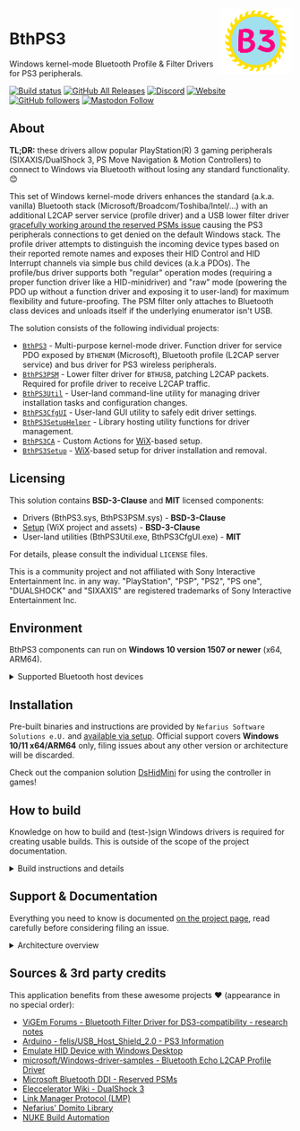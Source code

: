 <img src="icon.png" align="right" />

# BthPS3

Windows kernel-mode Bluetooth Profile & Filter Drivers for PS3 peripherals.

[![Build status](https://ci.appveyor.com/api/projects/status/lna6ewnbck5diu6l/branch/master?svg=true)](https://ci.appveyor.com/project/nefarius/bthps3/branch/master)
 [![GitHub All Releases](https://img.shields.io/github/downloads/ViGEm/BthPS3/total)](https://somsubhra.github.io/github-release-stats/?username=ViGEm&repository=BthPS3) [![Discord](https://img.shields.io/discord/346756263763378176.svg)](https://discord.nefarius.at) [![Website](https://img.shields.io/website-up-down-green-red/https/docs.nefarius.at.svg?label=docs.nefarius.at)](https://docs.nefarius.at/) [![GitHub followers](https://img.shields.io/github/followers/nefarius.svg?style=social&label=Follow)](https://github.com/nefarius) [![Mastodon Follow](https://img.shields.io/mastodon/follow/109321120351128938?domain=https%3A%2F%2Ffosstodon.org%2F&style=social)](https://fosstodon.org/@Nefarius)

## About

**TL;DR:** these drivers allow popular PlayStation(R) 3 gaming peripherals (SIXAXIS/DualShock 3, PS Move Navigation & Motion Controllers) to connect to Windows via Bluetooth without losing any standard functionality. 😊

This set of Windows kernel-mode drivers enhances the standard (a.k.a. vanilla) Bluetooth stack (Microsoft/Broadcom/Toshiba/Intel/...) with an additional L2CAP server service (profile driver) and a USB lower filter driver [gracefully working around the reserved PSMs issue](https://nadavrub.wordpress.com/2015/07/17/simulate-hid-device-with-windows-desktop/) causing the PS3 peripherals connections to get denied on the default Windows stack. The profile driver attempts to distinguish the incoming device types based on their reported remote names and exposes their HID Control and HID Interrupt channels via simple bus child devices (a.k.a PDOs). The profile/bus driver supports both "regular" operation modes (requiring a proper function driver like a HID-minidriver) and "raw" mode (powering the PDO up without a function driver and exposing it to user-land) for maximum flexibility and future-proofing. The PSM filter only attaches to Bluetooth class devices and unloads itself if the underlying enumerator isn't USB.

The solution consists of the following individual projects:

- [`BthPS3`](/BthPS3) - Multi-purpose kernel-mode driver. Function driver for service PDO exposed by `BTHENUM` (Microsoft), Bluetooth profile (L2CAP server service) and bus driver for PS3 wireless peripherals.
- [`BthPS3PSM`](/BthPS3PSM) - Lower filter driver for `BTHUSB`, patching L2CAP packets. Required for profile driver to receive L2CAP traffic.
- [`BthPS3Util`](/BthPS3Util) - User-land command-line utility for managing driver installation tasks and configuration changes.
- [`BthPS3CfgUI`](/BthPS3CfgUI) - User-land GUI utility to safely edit driver settings.
- [`BthPS3SetupHelper`](/BthPS3SetupHelper) - Library hosting utility functions for driver management.
- [`BthPS3CA`](/Setup/BthPS3CA) - Custom Actions for [WiX](https://wixtoolset.org/)-based setup.
- [`BthPS3Setup`](/Setup) - [WiX](https://wixtoolset.org/)-based setup for driver installation and removal.

## Licensing

This solution contains **BSD-3-Clause** and **MIT** licensed components:

- Drivers (BthPS3.sys, BthPS3PSM.sys) - **BSD-3-Clause**
- [Setup](/Setup) (WiX project and assets) - **BSD-3-Clause**
- User-land utilities (BthPS3Util.exe, BthPS3CfgUI.exe) - **MIT**

For details, please consult the individual `LICENSE` files.

This is a community project and not affiliated with Sony Interactive Entertainment Inc. in any way. "PlayStation", "PSP", "PS2", "PS one", "DUALSHOCK" and "SIXAXIS" are registered trademarks of Sony Interactive Entertainment Inc.

## Environment

BthPS3 components can run on **Windows 10 version 1507 or newer** (x64, ARM64).

<details>

<summary>Supported Bluetooth host devices</summary>

## Supported Bluetooth host devices

The BthPS3 profile driver and supported devices have been tested successfully with host devices following [Link Manager Protocol (LMP)](https://www.bluetooth.com/specifications/assigned-numbers/link-manager/) core specification
version **3** (which equals **Bluetooth 2.0 + EDR**) and higher. Anything lower than that is not advised and not supported. Check your particular chip firmware version in Device Manager prior to installing the drivers:

![MB0xeRakoP.png](docs/MB0xeRakoP.png)

When loaded onto an unsupported host radio, device boot will fail with `STATUS_DEVICE_POWER_FAILURE`:

![P37N2cgWdG.png](docs/P37N2cgWdG.png)

For a list of tested devices [consult the extended documentation](https://docs.nefarius.at/projects/BthPS3/Compatible-Bluetooth-Devices/).

### Link Manager Versions

| LMP | Bluetooth Version   |
| --- | ------------------- |
| 0   | Bluetooth 1.0b      |
| 1   | Bluetooth 1.1       |
| 2   | Bluetooth 1.2       |
| 3   | Bluetooth 2.0 + EDR |
| 4   | Bluetooth 2.1 + EDR |
| 5   | Bluetooth 3.0 + HS  |
| 6   | Bluetooth 4.0       |
| 7   | Bluetooth 4.1       |
| 8   | Bluetooth 4.2       |
| 9   | Bluetooth 5         |
| 10  | Bluetooth 5.1       |
| 11  | Bluetooth 5.2       |

</details>

## Installation

Pre-built binaries and instructions are provided by `Nefarius Software Solutions e.U.` and [available via setup](https://github.com/nefarius/BthPS3/releases/latest). Official support covers **Windows 10/11 x64/ARM64** only, filing issues about any other version or architecture will be discarded.

Check out the companion solution [DsHidMini](https://github.com/nefarius/DsHidMini) for using the controller in games!

## How to build

Knowledge on how to build and (test-)sign Windows drivers is required for creating usable builds. This is outside of the scope of the project documentation.

<details>

<summary>Build instructions and details</summary>

### Prerequisites

- [Step 1: Install Visual Studio 2022](https://learn.microsoft.com/en-us/windows-hardware/drivers/download-the-wdk#download-icon-step-1-install-visual-studio-2022)
  - On the `Workloads` tab under `Desktop & Mobile` select *at least* `.NET desktop development` and `Desktop development with C++`.  
    ![workloads.png](assets/workloads.png)
  - On the `Individual components` tab search for and select the `Spectre-mitigate libs (Latest)` for all architectures you wish to build for.  
    ![components.png](assets/components.png)
- [Step 2: Install Windows 11, version 22H2 SDK](https://learn.microsoft.com/en-us/windows-hardware/drivers/download-the-wdk#download-icon-step-2-install-windows-11-version-22h2-sdk)
- [Step 3: Install Windows 11, version 22H2 WDK](https://learn.microsoft.com/en-us/windows-hardware/drivers/download-the-wdk#download-icon-step-3-install-windows-11-version-22h2-wdk)
- [Step 4: Install the WiX Toolset **v3.14.0.6526**](https://wixtoolset.org/releases/v3-14-0-6526/) (or newer)
- [Step 5: Setup and build Microsoft DMF](https://github.com/Microsoft/DMF/blob/master/Dmf/Documentation/Driver%20Module%20Framework.md#simplifying-compilation-and-linking-with-dmf)
- [Step 6: Setup and build Domito](https://git.nefarius.at/nefarius/Domito#how-to-use)

You can build individual projects of the solution within Visual Studio.

### Branches

The project uses the following branch strategies:

- `master` - stable code base, in sync with tagged public releases
- `devel` - work-in-progress changes, mostly bigger changes spanning a couple PRs

### Build artifacts

Tagged CI builds get mirrored [to the buildbot web server](https://buildbot.nefarius.at/builds/BthPS3/), use at your own risk, no support provided whatsoever!

</details>

## Support & Documentation

Everything you need to know is documented [on the project page](https://docs.nefarius.at/projects/BthPS3/), read carefully before considering filing an issue.

<details>

<summary>Architecture overview</summary>

## Device tree

Below representation attempts to visualize the relationships between the drivers and devices involved (near host hardware on the bottom, towards exposed child devices on top):

```text
     +----------------------+                                +----------------------+
     |    Navigation PDO    +<----------+         +--------->+      Motion PDO      |
     +----------------------+           |         |          +----------------------+
                                        |         |
                                        |         |
                                        |         |
                                        |         |
                                        |         |
+----------------------+          +-----+---------+------+         +----------------------+
|      SIXAXIS PDO     +<---------+ Profile & Bus Driver +-------->+     Wireless PDO     |
+----------------------+          |     (BthPS3.sys)     |         +----------------------+
                                  +----------+-----------+
                                             ^
                                             |
                                             v
                                  +----------+-----------+
                                  | Bluetooth Enumerator |
                                  |    (bthenum.sys)     |
                                  +----------+-----------+
                                             ^
                                             |
                                             v
                                  +----------+-----------+
                                  |     bthport.sys      |
                                  +----------+-----------+
                                             ^
                                             |
                                             v
                                  +----------+-----------+
                                  |      bthusb.sys      |
                                  +----------+-----------+
                                             ^
                                             |
                                             v
                                  +----------+-----------+
                                  | BthPS3PSM.sys filter |
                                  +----------+-----------+
                                             ^
                                             |
                                             v
                                  +----------+-----------+
                                  |       USB Stack      |
                                  +----------+-----------+
                                             ^
                                             |
                                             v
                                  +----------+-----------+
                                  | USB Bluetooth dongle |
                                  +----------------------+

```

</details>

## Sources & 3rd party credits

This application benefits from these awesome projects ❤ (appearance in no special order):

- [ViGEm Forums - Bluetooth Filter Driver for DS3-compatibility - research notes](./Research)
- [Arduino - felis/USB_Host_Shield_2.0 - PS3 Information](https://github.com/felis/USB_Host_Shield_2.0/wiki/PS3-Information#Bluetooth)
- [Emulate HID Device with Windows Desktop](https://nadavrub.wordpress.com/2015/07/17/simulate-hid-device-with-windows-desktop/)
- [microsoft/Windows-driver-samples - Bluetooth Echo L2CAP Profile Driver](https://github.com/Microsoft/Windows-driver-samples/tree/master/bluetooth/bthecho)
- [Microsoft Bluetooth DDI - Reserved PSMs](https://docs.microsoft.com/en-us/windows-hardware/drivers/ddi/bthddi/ns-bthddi-_brb_psm#members)
- [Eleccelerator Wiki - DualShock 3](http://eleccelerator.com/wiki/index.php?title=DualShock_3)
- [Link Manager Protocol (LMP)](https://www.bluetooth.com/specifications/assigned-numbers/link-manager/)
- [Nefarius' Domito Library](https://git.nefarius.at/nefarius/Domito)
- [NUKE Build Automation](https://nuke.build/)
